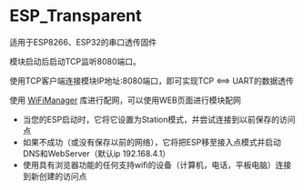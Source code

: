 # ESP_Transparent



适用于ESP8266、ESP32的串口透传固件

模块启动后启动TCP监听8080端口。

使用TCP客户端连接模块IP地址:8080端口，即可实现TCP <==> UART的数据透传



使用 [WiFiManager](https://github.com/tzapu/WiFiManager.git) 库进行配网，可以使用WEB页面进行模块配网

- 当您的ESP启动时，它将它设置为Station模式，并尝试连接到以前保存的访问点
- 如果不成功（或没有保存以前的网络），它将把ESP移至接入点模式并启动DNS和WebServer（默认ip 192.168.4.1）
- 使用具有浏览器功能的任何支持wifi的设备（计算机，电话，平板电脑）连接到新创建的访问点

